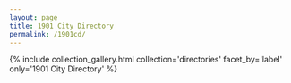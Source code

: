 ```yaml
---
layout: page
title: 1901 City Directory
permalink: /1901cd/
---
```


{% include collection_gallery.html collection='directories' facet_by='label' only='1901 City Directory' %}
